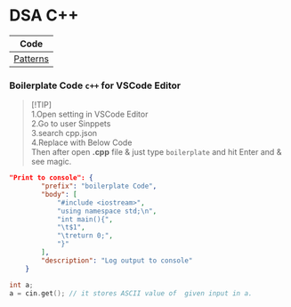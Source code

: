 # DSA C++
|Code|
|----|
|[Patterns](/patterns.cpp)|


### Boilerplate Code `c++` for VSCode Editor
> [!TIP]\
> 1.Open setting in VSCode Editor\
> 2.Go to user Sinppets\
> 3.search cpp.json\
> 4.Replace with Below Code\
> Then after open **.cpp** file & just type `boilerplate` and hit Enter and & see magic.

```json
"Print to console": {
		"prefix": "boilerplate Code",
		"body": [
			"#include <iostream>",
			"using namespace std;\n",
			"int main(){",
			"\t$1",
			"\treturn 0;",
			"}"
		],
		"description": "Log output to console"
	}
```
```cpp
int a;
a = cin.get(); // it stores ASCII value of  given input in a.
```